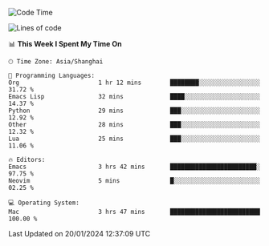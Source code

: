 <!--START_SECTION:waka-->
![Code Time](http://img.shields.io/badge/Code%20Time-1%2C771%20hrs%2040%20mins-blue)

![Lines of code](https://img.shields.io/badge/From%20Hello%20World%20I%27ve%20Written-287.8%20thousand%20lines%20of%20code-blue)

📊 **This Week I Spent My Time On** 

```text
🕑︎ Time Zone: Asia/Shanghai

💬 Programming Languages: 
Org                      1 hr 12 mins        ████████░░░░░░░░░░░░░░░░░   31.72 % 
Emacs Lisp               32 mins             ████░░░░░░░░░░░░░░░░░░░░░   14.37 % 
Python                   29 mins             ███░░░░░░░░░░░░░░░░░░░░░░   12.92 % 
Other                    28 mins             ███░░░░░░░░░░░░░░░░░░░░░░   12.32 % 
Lua                      25 mins             ███░░░░░░░░░░░░░░░░░░░░░░   11.06 % 

🔥 Editors: 
Emacs                    3 hrs 42 mins       ████████████████████████░   97.75 % 
Neovim                   5 mins              █░░░░░░░░░░░░░░░░░░░░░░░░   02.25 % 

💻 Operating System: 
Mac                      3 hrs 47 mins       █████████████████████████   100.00 % 
```


 Last Updated on 20/01/2024 12:37:09 UTC
<!--END_SECTION:waka-->
